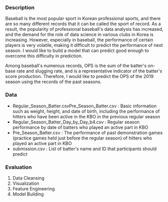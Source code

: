 ### Description
 Baseball is the most popular sport in Korean professional sports, and there are so many different records that it can be called the sport of record. As a result, the popularity of professional baseball's data analysis has increased, and the demand for the role of data science in various clubs in Korea is increasing. However, especially in baseball, the performance of certain players is very volatile, making it difficult to predict the performance of next season. I would like to build a model that can predict good enough to overcome this difficulty in prediction.

 Among baseball's numerous records, OPS is the sum of the batter's on-base rate and slugging rate, and is a representative indicator of the batter's score production. Therefore, I would like to predict the OPS of the 2019 season using the records of the past seasons.

### Data
- Regular_Season_Batter.csvPre_Season_Batter.csv : Basic information such as weight, height, and date of birth, including the performance of hitters who have been active in the KBO in the previous regular season
- Regular_Season_Batter_Day_by_Day_b4.csv : Regular season performance by date of batters who played an active part in KBO
- Pre_Season_Batter.csv : The performance of past demonstration games (practice games held just before the regular season) of hitters who played an active part in KBO
- submission.csv : List of batter's name and ID that participants should predict

### Evaluation
1. Data Cleansing
2. Visualization
3. Feature Engineering
4. Model Building
